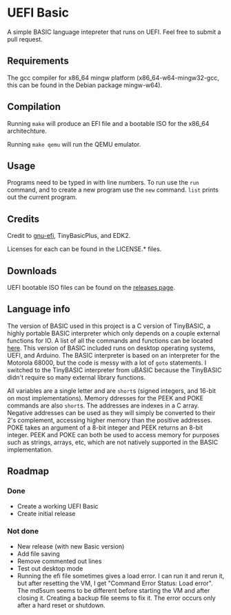 # UEFI Basic
A simple BASIC language intepreter that runs on UEFI. Feel free to submit a pull request.
## Requirements
The gcc compiler for x86\_64 mingw platform (x86\_64-w64-mingw32-gcc, this can be found in the Debian package mingw-w64).
## Compilation
Running `make` will produce an EFI file and a bootable ISO for the x86\_64 architechture.

Running `make qemu` will run the QEMU emulator.
## Usage
Programs need to be typed in with line numbers. To run use the `run` command, and to create a new program use the `new` command. `list` prints out the current program.
## Credits
Credit to [gnu-efi](https://github.com/vathpela/gnu-efi), TinyBasicPlus, and EDK2.

Licenses for each can be found in the LICENSE.* files.
## Downloads
UEFI bootable ISO files can be found on the [releases page](https://github.com/logern5/UEFI_Basic/releases).
## Language info
The version of BASIC used in this project is a C version of TinyBASIC, a highly portable BASIC interpreter which only depends on a couple external functions for IO.
A list of all the commands and functions can be located [here](src/ubasic/README.md). This version of BASIC included runs on desktop operating systems, UEFI, and
Arduino. The BASIC interpreter is based on an interpreter for the Motorola 68000, but the code is messy with a lot of `goto` statements. I switched to the TinyBASIC interpreter from uBASIC because the TinyBASIC didn't require so many external library functions.

All variables are a single letter and are `short`s (signed integers, and 16-bit on most implementations). Memory ddresses for the PEEK and POKE commands are also `short`s.
The addresses are indexes in a C array. Negative addresses can be used as they will simply be converted to their 2's complement, accessing higher memory than the
positive addresses. POKE takes an argument of a 8-bit integer and PEEK returns an 8-bit integer. PEEK and POKE can both be used to access memory for purposes such as 
strings, arrays, etc, which are not natively supported in the BASIC implementation.

## Roadmap
### Done
- Create a working UEFI Basic
- Create initial release
### Not done
- New release (with new Basic version)
- Add file saving
- Remove commented out lines
- Test out desktop mode
- Running the efi file sometimes gives a load error. I can run it and rerun it, but after resetting the VM, I get "Command Error Status: Load error". 
The md5sum seems to be different before starting the VM and after closing it. Creating a backup file seems to fix it. The error occurs only after a hard reset
or shutdown.
